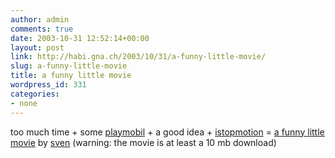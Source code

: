 ```yaml
---
author: admin
comments: true
date: 2003-10-31 12:52:14+00:00
layout: post
link: http://habi.gna.ch/2003/10/31/a-funny-little-movie/
slug: a-funny-little-movie
title: a funny little movie
wordpress_id: 331
categories:
- none
---
```


too much time + some [playmobil](http://www.playmobil.com/index.html) + a good idea + [istopmotion](http://www.istopmotion.com/) = [a funny little movie](http://svencentral.com/movies/page95/vikingfilm.html) by [sven](http://svencentral.com/)
(warning: the movie is at least a 10 mb download)
